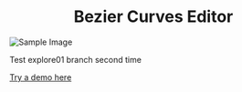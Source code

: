 <h1 align="center">
  Bezier Curves Editor
</h1>


![Sample Image](https://github-production-user-asset-6210df.s3.amazonaws.com/8528631/250751671-fa6714a4-8050-4f47-acbe-3b489f3f8671.png)


Test explore01 branch second time

<!---
[![](https://user-images.githubusercontent.com/1910649/34161999-92d60dac-e4d2-11e7-9802-62973005e345.png)]
(https://mentos1386.github.io/bezier-curve-drawing/)
 -->

[Try a demo here](https://fismerio.github.io/bezier-curve-drawing/)

<!---

Part of a university curse Computer Graphics. Task was to create a tool
for drawing bezier curves.

Part of the task was to make it in JS with only Canvas. And without any
libraries.

[Demo](https://mentos1386.github.io/bezier-curve-drawing/)

## TODO

 * [ ] Implement Continuity 2

 -->
